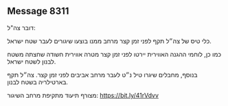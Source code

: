 ## Message 8311

דובר צה"ל:

כלי טיס של צה״ל תקף לפני זמן קצר מרחב ממנו בוצעו שיגורים לעבר שטח ישראל. 

כמו כן, לוחמי ההגנה האווירית יירטו לפני זמן קצר מטרה אווירית חשודה שחצתה משטח לבנון לשטח ישראל.

בנוסף, מחבלים שיגרו טיל נ״ט לעבר מרחב אביבים לפני זמן קצר. 
צה״ל תקף בארטילריה בשטח לבנון.

מצורף תיעוד מתקיפת מרחב השיגור: https://bit.ly/41rVdvv

